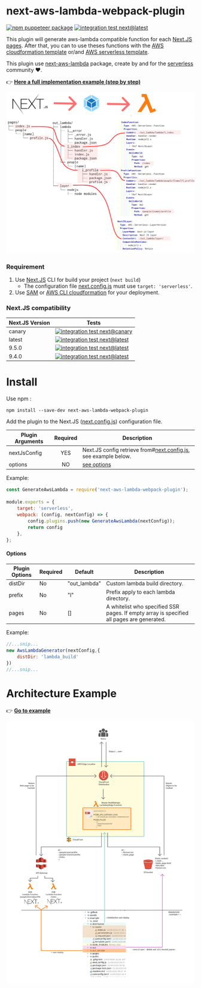 # next-aws-lambda-webpack-plugin

[![npm puppeteer package](https://img.shields.io/npm/v/next-aws-lambda-webpack-plugin.svg)](https://www.npmjs.com/package/next-aws-lambda-webpack-plugin)
[![integration test next@latest](https://github.com/vincent-herlemont/next-aws-lambda-webpack-plugin/workflows/integration%20test%20next@latest/badge.svg?branch=master)](https://github.com/vincent-herlemont/next-aws-lambda-webpack-plugin/actions)

This plugin will generate aws-lambda compatible function for each [Next.JS pages](https://nextjs.org/docs/basic-features/pages). 
After that, you can to use theses functions with the [AWS cloudformation template](https://aws.amazon.com/cloudformation/resources/templates/) or/and [AWS serverless template](https://docs.aws.amazon.com/serverless-application-model/latest/developerguide/what-is-sam.html).

This plugin use [next-aws-lambda](https://www.npmjs.com/package/next-aws-lambda) package,
 create by and for the [serverless](https://serverless.com/) community :heart:.

:point_right: **[Here a full implementation example (step by step)](https://github.com/vincent-herlemont/next-aws-lambda-webpack-plugin/blob/master/example/readme.md)**

![next-aws-lambda-webpack-plugin](./assets/next-aws-lambda-webpack-plugin.png)
 
### Requirement

1. Use [Next.JS](https://nextjs.org/docs/getting-started) CLI for build your project (`next build`)
    * The configuration file [next.config.js](https://nextjs.org/docs/api-reference/next.config.js/build-target) must use `target: 'serverless'`.
2. Use [SAM](https://docs.aws.amazon.com/serverless-application-model/latest/developerguide/what-is-sam.html) or [AWS CLI cloudformation](https://docs.aws.amazon.com/cli/latest/reference/cloudformation/index.html) for your deployment. 

### Next.JS compatibility
| Next.JS Version | Tests |
| --------------- | ----- |
| canary          | [![integration test next@canary](https://github.com/vincent-herlemont/next-aws-lambda-webpack-plugin/workflows/integration%20test%20next@canary/badge.svg)](https://github.com/vincent-herlemont/next-aws-lambda-webpack-plugin/actions) |
| latest          | [![integration test next@latest](https://github.com/vincent-herlemont/next-aws-lambda-webpack-plugin/workflows/integration%20test%20next@latest/badge.svg?branch=master)](https://github.com/vincent-herlemont/next-aws-lambda-webpack-plugin/actions) |
| 9.5.0           | [![integration test next@latest](https://github.com/vincent-herlemont/next-aws-lambda-webpack-plugin/workflows/integration%20test%20next@9.5.0/badge.svg?branch=master)](https://github.com/vincent-herlemont/next-aws-lambda-webpack-plugin/actions) |
| 9.4.0           | [![integration test next@latest](https://github.com/vincent-herlemont/next-aws-lambda-webpack-plugin/workflows/integration%20test%20next@9.4.0/badge.svg?branch=master)](https://github.com/vincent-herlemont/next-aws-lambda-webpack-plugin/actions) |

# Install

Use npm :
```
npm install --save-dev next-aws-lambda-webpack-plugin
```

Add the plugin to the Next.JS ([next.config.js](https://nextjs.org/docs/api-reference/next.config.js/custom-webpack-config)) configuration file.

| Plugin Arguments    |Required       |Description|
| ------------------- |:-------------:|-----------|
| nextJsConfig        | YES           | Next.JS config retrieve from#[next.config.js](https://nextjs.org/docs/api-reference/next.config.js/custom-webpack-config), see example below.  |
| options             | NO            | [see options](#options) |

Example:
```Javascript
const GenerateAwsLambda = require('next-aws-lambda-webpack-plugin');

module.exports = {
    target: 'serverless',
    webpack: (config, nextConfig) => {
        config.plugins.push(new GenerateAwsLambda(nextConfig));
        return config
    },
};
```

#### Options

| Plugin Options | Required | Default      | Description                            |
| -------------- | -------- | ----------   | -------------------------------------  |
| distDir        | No       | "out_lambda" | Custom lambda build directory.         |
| prefix         | No       | "l"          | Prefix apply to each lambda directory. |
| pages          | No       | []           | A whitelist who specified SSR pages. If empty array is specified all pages are generated. |

Example:
```Javascript
//...snip...
new AwsLambdaGenerator(nextConfig,{
    distDir: 'lambda_build'
})
//...snip...
```

# Architecture Example

:point_right: **[Go to example](https://github.com/vincent-herlemont/next-aws-lambda-webpack-plugin/blob/master/example/readme.md)**

[![cloud-front-distribution-example](./assets/cloud-front-distribution-example.png)](https://github.com/vincent-herlemont/next-aws-lambda-webpack-plugin/blob/master/example/readme.md)

